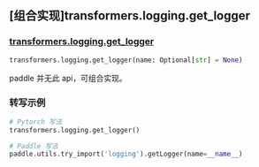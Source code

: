 ## [组合实现]transformers.logging.get_logger

### [transformers.logging.get_logger](https://github.com/huggingface/transformers/blob/d625294d79341662784495551abdf45e6cb9372f/src/transformers/utils/logging.py#L147)

```python
transformers.logging.get_logger(name: Optional[str] = None)
```

paddle 并无此 api，可组合实现。

### 转写示例

```python
# Pytorch 写法
transformers.logging.get_logger()

# Paddle 写法
paddle.utils.try_import('logging').getLogger(name=__name__)
```
